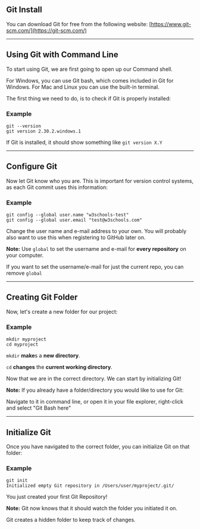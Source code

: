 ## Git Install

You can download Git for free from the following website: [https://www.git-scm.com/](https://git-scm.com/)

---

## Using Git with Command Line

To start using Git, we are first going to open up our Command shell.

For Windows, you can use Git bash, which comes included in Git for Windows. For Mac and Linux you can use the built-in terminal.

The first thing we need to do, is to check if Git is properly installed:

### Example

```shell
git --version
git version 2.30.2.windows.1
```

If Git is installed, it should show something like `git version X.Y`

---

## Configure Git

Now let Git know who you are. This is important for version control systems, as each Git commit uses this information:

### Example

```shell
git config --global user.name "w3schools-test"
git config --global user.email "test@w3schools.com"
```

Change the user name and e-mail address to your own. You will probably also want to use this when registering to GitHub later on.

**Note:** Use `global` to set the username and e-mail for **every repository** on your computer.

If you want to set the username/e-mail for just the current repo, you can remove `global`

---

## Creating Git Folder

Now, let's create a new folder for our project:

### Example

```shell
mkdir myproject
cd myproject
```

`mkdir` **make**s a **new directory**.

`cd` **changes** the **current working directory**.

Now that we are in the correct directory. We can start by initializing Git!

**Note:** If you already have a folder/directory you would like to use for Git:

Navigate to it in command line, or open it in your file explorer, right-click and select "Git Bash here"

---

## Initialize Git

Once you have navigated to the correct folder, you can initialize Git on that folder:

### Example

```git
git init 
Initialized empty Git repository in /Users/user/myproject/.git/
```

You just created your first Git Repository!

**Note:** Git now knows that it should watch the folder you initiated it on.

Git creates a hidden folder to keep track of changes.